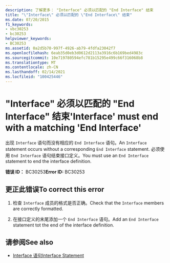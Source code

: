 ```yaml
---
description: 了解更多： "Interface" 必须以匹配的 "End Interface" 结束
title: "\"Interface\" 必须以匹配的 \"End Interface\" 结束"
ms.date: 07/20/2015
f1_keywords:
- vbc30253
- bc30253
helpviewer_keywords:
- BC30253
ms.assetid: 0a2d5b70-997f-4926-ab79-4fdfa23042f7
ms.openlocfilehash: 6eab35d0eb3d0612d2113a3916c6b169bed4983c
ms.sourcegitcommit: 10e719780594efc781b15295e499c66f316068b8
ms.translationtype: MT
ms.contentlocale: zh-CN
ms.lasthandoff: 02/14/2021
ms.locfileid: "100425446"
---
```

# <a name="interface-must-end-with-a-matching-end-interface"></a><span data-ttu-id="6f53f-103">"Interface" 必须以匹配的 "End Interface" 结束</span><span class="sxs-lookup"><span data-stu-id="6f53f-103">'Interface' must end with a matching 'End Interface'</span></span>

<span data-ttu-id="6f53f-104">出现 `Interface` 语句而没有相应的 `End Interface` 语句。</span><span class="sxs-lookup"><span data-stu-id="6f53f-104">An `Interface` statement occurs without a corresponding `End Interface` statement.</span></span> <span data-ttu-id="6f53f-105">必须使用 `End Interface` 语句结束接口定义。</span><span class="sxs-lookup"><span data-stu-id="6f53f-105">You must use an `End Interface` statement to end the interface definition.</span></span>  
  
 <span data-ttu-id="6f53f-106">**错误 ID：** BC30253</span><span class="sxs-lookup"><span data-stu-id="6f53f-106">**Error ID:** BC30253</span></span>  
  
## <a name="to-correct-this-error"></a><span data-ttu-id="6f53f-107">更正此错误</span><span class="sxs-lookup"><span data-stu-id="6f53f-107">To correct this error</span></span>  
  
1. <span data-ttu-id="6f53f-108">检查 `Interface` 成员的格式是否正确。</span><span class="sxs-lookup"><span data-stu-id="6f53f-108">Check that the `Interface` members are correctly formatted.</span></span>  
  
2. <span data-ttu-id="6f53f-109">在接口定义的末尾添加一个 `End Interface` 语句。</span><span class="sxs-lookup"><span data-stu-id="6f53f-109">Add an `End Interface` statement tot the end of the interface definition.</span></span>  
  
## <a name="see-also"></a><span data-ttu-id="6f53f-110">请参阅</span><span class="sxs-lookup"><span data-stu-id="6f53f-110">See also</span></span>

- [<span data-ttu-id="6f53f-111">Interface 语句</span><span class="sxs-lookup"><span data-stu-id="6f53f-111">Interface Statement</span></span>](../language-reference/statements/interface-statement.md)
